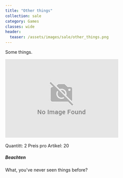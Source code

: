 ```yaml
---
title: "Other things"
collection: sale
category: Games
classes: wide
header: 
  teaser: /assets/images/sale/other_things.png
---
```


Some things.

<img src="/assets/images/sale/other_things.png" alt="Other things">

Quantitt: 2
Preis pro Artikel: 20

##### Beachten
What, you've never seen things before?